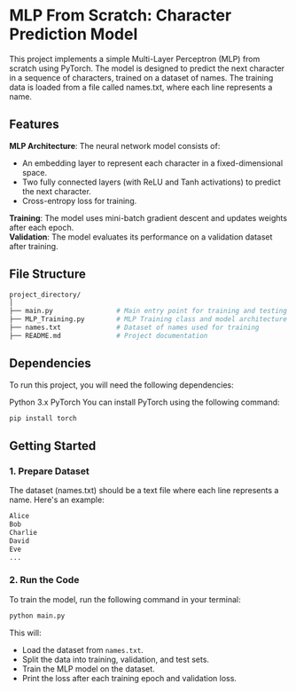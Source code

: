 # MLP From Scratch: Character Prediction Model
This project implements a simple Multi-Layer Perceptron (MLP) from scratch using PyTorch. The model is designed to predict the next character in a sequence of characters, trained on a dataset of names. The training data is loaded from a file called names.txt, where each line represents a name.

## Features
**MLP Architecture**: The neural network model consists of:  
- An embedding layer to represent each character in a fixed-dimensional space.
- Two fully connected layers (with ReLU and Tanh activations) to predict the next character.
- Cross-entropy loss for training.  

**Training**: The model uses mini-batch gradient descent and updates weights after each epoch.  
**Validation**: The model evaluates its performance on a validation dataset after training.

## File Structure
```bash
project_directory/
│
├── main.py                # Main entry point for training and testing
├── MLP_Training.py        # MLP Training class and model architecture
├── names.txt              # Dataset of names used for training
├── README.md              # Project documentation

```
## Dependencies
To run this project, you will need the following dependencies:

Python 3.x
PyTorch
You can install PyTorch using the following command:

```bash
pip install torch
```

## Getting Started
### 1. Prepare Dataset
The dataset (names.txt) should be a text file where each line represents a name. Here's an example:

```txt
Alice
Bob
Charlie
David
Eve
...
```
### 2. Run the Code
To train the model, run the following command in your terminal:

```bash
python main.py
```
This will:
- Load the dataset from `names.txt`.
- Split the data into training, validation, and test sets.
- Train the MLP model on the dataset.
- Print the loss after each training epoch and validation loss.